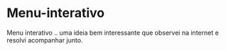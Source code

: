 # Menu-interativo
Menu interativo .. uma ideia bem interessante que observei na internet e resolvi acompanhar junto.
